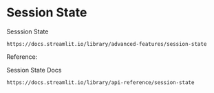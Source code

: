 # Session State

Sesssion State

```
https://docs.streamlit.io/library/advanced-features/session-state
```

Reference:

Session State Docs

```
https://docs.streamlit.io/library/api-reference/session-state
```
